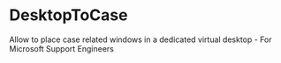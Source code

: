 # DesktopToCase
Allow to place case related windows in a dedicated virtual desktop  -  For Microsoft Support Engineers
